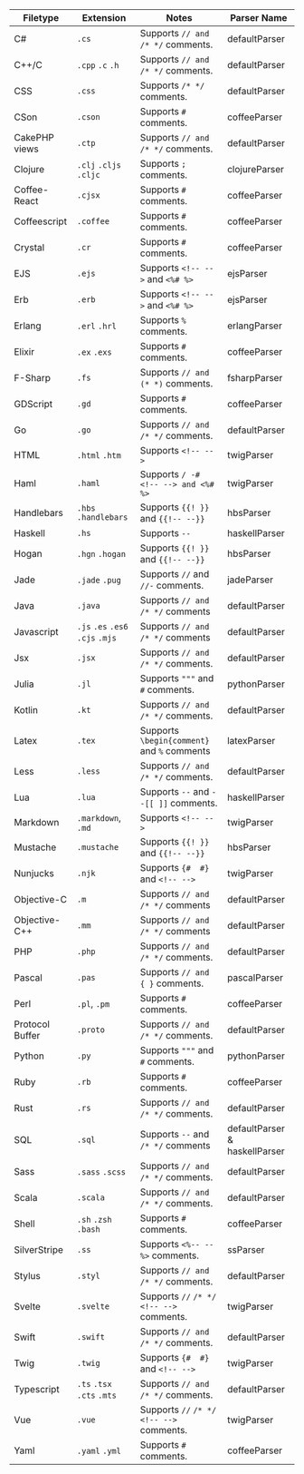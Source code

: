 | Filetype        | Extension            | Notes                                      | Parser Name         |
| --------------  | -------------------- | -------------------------------------------| ------------------- |
| C#              | `.cs`                | Supports `// and /* */` comments.          | defaultParser       |
| C++/C           | `.cpp` `.c` `.h`     | Supports `// and /* */` comments.          | defaultParser       |
| CSS             | `.css`               | Supports `/* */` comments.                 | defaultParser       |
| CSon            | `.cson`              | Supports `#` comments.                     | coffeeParser        |
| CakePHP views   | `.ctp`               | Supports `// and /* */` comments.          | defaultParser       |
| Clojure         | `.clj` `.cljs` `.cljc` | Supports `;` comments.                   | clojureParser       |
| Coffee-React    | `.cjsx`              | Supports `#` comments.                     | coffeeParser        |
| Coffeescript    | `.coffee`            | Supports `#` comments.                     | coffeeParser        |
| Crystal         | `.cr`                | Supports `#` comments.                     | coffeeParser        |
| EJS             | `.ejs`               | Supports `<!-- -->` and `<%# %>`           | ejsParser           |
| Erb             | `.erb`               | Supports `<!-- -->` and `<%# %>`           | ejsParser           |
| Erlang          | `.erl` `.hrl`        | Supports `%` comments.                     | erlangParser        |
| Elixir          | `.ex` `.exs`         | Supports `#` comments.                     | coffeeParser        |
| F-Sharp         | `.fs`                | Supports `// and (* *)` comments.          | fsharpParser        |
| GDScript        | `.gd`                | Supports `#` comments.                     | coffeeParser        |
| Go              | `.go`                | Supports `// and /* */` comments.          | defaultParser       |
| HTML            | `.html` `.htm`       | Supports `<!-- -->`                        | twigParser          |
| Haml            | `.haml`              | Supports `/ -# <!-- --> and <%# %>`        | twigParser          |
| Handlebars      | `.hbs` `.handlebars` | Supports `{{! }}` and `{{!-- --}}`         | hbsParser           |
| Haskell         | `.hs`                | Supports `--`                              | haskellParser       |
| Hogan           | `.hgn` `.hogan`      | Supports `{{! }}` and `{{!-- --}}`         | hbsParser           |
| Jade            | `.jade` `.pug`       | Supports `//` and `//-` comments.          | jadeParser          |
| Java            | `.java`              | Supports `// and /* */` comments           | defaultParser       |
| Javascript      | `.js` `.es` `.es6` `.cjs` `.mjs` | Supports `// and /* */` comments | defaultParser     |
| Jsx             | `.jsx`               | Supports `// and /* */` comments.          | defaultParser       |
| Julia           | `.jl`                | Supports `"""` and `#` comments.           | pythonParser        |
| Kotlin          | `.kt`                | Supports `// and /* */` comments.          | defaultParser       |
| Latex           | `.tex`               | Supports `\begin{comment}` and `%` comments| latexParser         |
| Less            | `.less`              | Supports `// and /* */` comments.          | defaultParser       |
| Lua             | `.lua`               | Supports `--` and `--[[ ]]` comments.      | haskellParser       |
| Markdown        | `.markdown`, `.md`   | Supports `<!-- -->`                        | twigParser          |
| Mustache        | `.mustache`          | Supports `{{! }}` and `{{!-- --}}`         | hbsParser           |
| Nunjucks        | `.njk`               | Supports `{#  #}` and `<!-- -->`           | twigParser          |
| Objective-C     | `.m`                 | Supports `// and /* */` comments           | defaultParser       |
| Objective-C++   | `.mm`                | Supports `// and /* */` comments           | defaultParser       |
| PHP             | `.php`               | Supports `// and /* */` comments.          | defaultParser       |
| Pascal          | `.pas`               | Supports `// and { }` comments.            | pascalParser        |
| Perl            | `.pl`, `.pm`         | Supports `#` comments.                     | coffeeParser        |
| Protocol Buffer | `.proto`             | Supports `// and /* */` comments.          | defaultParser       |
| Python          | `.py`                | Supports `"""` and `#` comments.           | pythonParser        |
| Ruby            | `.rb`                | Supports `#` comments.                     | coffeeParser        |
| Rust            | `.rs`                | Supports `// and /* */` comments.          | defaultParser       |
| SQL             | `.sql`               | Supports `--` and `/* */` comments         | defaultParser & haskellParser |
| Sass            | `.sass` `.scss`      | Supports `// and /* */` comments.          | defaultParser       |
| Scala           | `.scala`             | Supports `// and /* */` comments.          | defaultParser       |
| Shell           | `.sh` `.zsh` `.bash` | Supports `#` comments.                     | coffeeParser        |
| SilverStripe    | `.ss`                | Supports `<%-- --%>` comments.             | ssParser            |
| Stylus          | `.styl`              | Supports `// and /* */` comments.          | defaultParser       |
| Svelte          | `.svelte`            | Supports `//` `/* */` `<!-- -->` comments. | twigParser          |
| Swift           | `.swift`             | Supports `// and /* */` comments.          | defaultParser       |
| Twig            | `.twig`              | Supports `{#  #}` and `<!-- -->`           | twigParser          |
| Typescript      | `.ts` `.tsx` `.cts` `.mts` | Supports `// and /* */` comments.    | defaultParser       |
| Vue             | `.vue`               | Supports `//` `/* */` `<!-- -->` comments. | twigParser          |
| Yaml            | `.yaml` `.yml`       | Supports `#` comments.                     | coffeeParser        |
